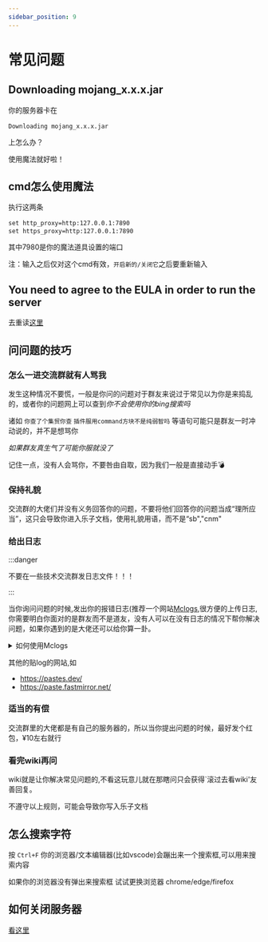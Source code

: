 ```yaml
---
sidebar_position: 9
---
```


# 常见问题

## Downloading mojang_x.x.x.jar
你的服务器卡在
```
Downloading mojang_x.x.x.jar
```
上怎么办？

使用魔法就好啦！

## cmd怎么使用魔法
执行这两条
```
set http_proxy=http:127.0.0.1:7890
set https_proxy=http:127.0.0.1:7890
```
其中7980是你的魔法道具设置的端口

注：输入之后仅对这个cmd有效，`开启新的/关闭它`之后要重新输入

## You need to agree to the EULA in order to run the server

去重读[这里](/docs/正式开服/开启服务端.md)


## 问问题的技巧

### 怎么一进交流群就有人骂我

发生这种情况不要慌，一般是你问的问题对于群友来说过于常见以为你是来捣乱的，或者你的问题网上可以查到*你不会使用你的bing搜索吗*

诸如 `你查了个集贸你查` `插件服用command方块不是纯弱智吗` 等语句可能只是群友一时冲动说的，并不是想骂你

*如果群友真生气了可能你服就没了*

记住一点，没有人会骂你，不要咎由自取，因为我们一般是直接动手💣

### 保持礼貌

交流群的大佬们并没有义务回答你的问题，不要将他们回答你的问题当成“理所应当”，这只会导致你进入乐子文档，使用礼貌用语，而不是“sb","cnm"

### 给出日志

:::danger

不要在一些技术交流群发日志文件！！！

:::

当你询问问题的时候,发出你的报错日志(推荐一个网站[Mclogs](https://mclo.gs/),很方便的上传日志,你需要明白你面对的是群友而不是道友，没有人可以在没有日志的情况下帮你解决问题，如果你遇到的是大佬还可以给你算一卦。

<details>
  <summary>如何使用Mclogs</summary>

![](_images/常见问题/如何使用Mclogs-1.png)

![](_images/常见问题/如何使用Mclogs-2.png)

把这个链接复制粘贴发给大佬

</details>

其他的贴log的网站,如

- https://pastes.dev/
- https://paste.fastmirror.net/

### 适当的有偿

交流群里的大佬都是有自己的服务器的，所以当你提出问题的时候，最好发个红包，¥10左右就行

### 看完wiki再问

wiki就是让你解决常见问题的,不看这玩意儿就在那瞎问只会获得`滚过去看wiki'友善回复。

不遵守以上规则，可能会导致你写入乐子文档

## 怎么搜索字符

按 `Ctrl+F` 你的浏览器/文本编辑器(比如vscode)会蹦出来一个搜索框,可以用来搜索内容

如果你的浏览器没有弹出来搜索框 试试更换浏览器 chrome/edge/firefox

## 如何关闭服务器

[看这里](/docs/正式开服/开启服务端.md#如何关闭服务器)